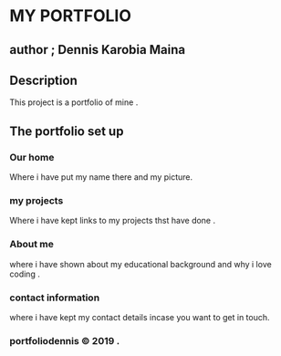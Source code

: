 #  MY PORTFOLIO

## author ; Dennis Karobia Maina

## Description
   This project is a portfolio of mine .
## The portfolio set up
  ### Our home
 Where i have put my name there and my picture.
  ### my projects
 Where i have kept links to my projects thst have done .
   ### About me
   where i have shown about my educational background and why i love coding .

   ### contact information
where i have kept my contact details incase you want to get in touch.









### portfoliodennis © 2019 .


